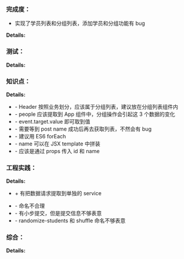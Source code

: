 ### 完成度：

- 实现了学员列表和分组列表，添加学员和分组功能有 bug

**Details:**

### 测试：

**Details:**

### 知识点：

**Details:**

- \- Header 按照业务划分，应该属于分组列表，建议放在分组列表组件内
- \- people 应该提取到 App 组件中，分组操作会引起这 3 个数据的变化
- \- event.target.value 即可取到值
- \- 需要等到 post name 成功后再去获取列表，不然会有 bug
- \- 建议用 ES6 forEach
- \- name 可以在 JSX template 中拼装
- \- 应该是通过 props 传入 id 和 name

### 工程实践：

**Details:**

- \+ 有把数据请求提取到单独的 service

* \- 命名不合理
* \- 有小步提交，但是提交信息不够表意
* \- randomize-students 和 shuffle 命名不够表意

### 综合：

**Details:**
